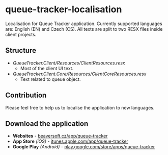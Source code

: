 # queue-tracker-localisation

Localisation for Queue Tracker application. 
Currently supported languages are: English (EN) and Czech (CS). 
All texts are split to two RESX files inside client projects.

## Structure

* *QueueTracker.Client/Resources/ClientResources.resx*
  * Most of the client UI text.
* *QueueTracker.Client.Core/Resources/ClientCoreResources.resx*
  * Text related to queue object.

## Contribution

Please feel free to help us to localise the application to new languages.

## Download the application

* **Websites** - [beaversoft.cz/app/queue-tracker](http://www.beaversoft.cz/app/queue-tracker)
* **App Store** *(iOS)* - [itunes.apple.com/app/queue-tracker](https://itunes.apple.com/app/queue-tracker/id1346921497?mt=8)
* **Google Play** *(Android)* - [play.google.com/store/apps/queue-tracker](https://play.google.com/store/apps/details?id=cz.BeaverSoft.QueueTracker)
